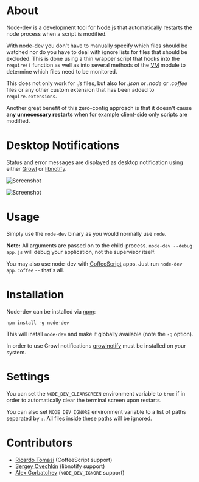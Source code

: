 About
=====

Node-dev is a development tool for [Node.js](http://nodejs.org) that automatically restarts the node process when a script is modified.

With node-dev you don't have to manually specify which files should be watched nor do you have to deal with ignore lists for files that should be excluded. This is done using a thin wrapper script that hooks into the `require()` function as well as into several methods of the [VM](http://nodejs.org/docs/latest/api/vm.html) module to determine which files need to be monitored.

This does not only work for _.js_ files, but also for _.json_ or _.node_ or  _.coffee_ files or any other custom extension that has been added to `require.extensions`.

Another great benefit of this zero-config approach is that it doesn't cause __any unnecessary restarts__ when for example client-side only scripts are modified.

Desktop Notifications
=====================

Status and error messages are displayed as desktop notification using either [Growl](http://growl.info/about.php) or [libnotify](http://developer.gnome.org/libnotify/).

![Screenshot](http://fgnass.github.com/images/node-dev.png)

![Screenshot](http://fgnass.github.com/images/node-dev-linux.png)


Usage
=====

Simply use the `node-dev` binary as you would normally use `node`.

__Note:__ All arguments are passed on to the child-process. `node-dev --debug app.js` will debug your application, not the supervisor itself.

You may also use node-dev with [CoffeeScript](http://http://coffeescript.org/) apps. Just run `node-dev app.coffee` -- that's all.

Installation
============

Node-dev can be installed via [npm](http://github.com/isaacs/npm):

    npm install -g node-dev

This will install `node-dev` and make it globally available (note the `-g` option).

In order to use Growl notifications [growlnotify](http://growl.info/extras.php#growlnotify) must be installed on your system.

Settings
========

You can set the `NODE_DEV_CLEARSCREEN` environment variable to `true` if in order to automatically clear the terminal screen upon restarts.

You can also set `NODE_DEV_IGNORE` environment variable to a list of paths separated by `:`. All files inside these paths will be ignored.


Contributors
============

* [Ricardo Tomasi](https://github.com/ricardobeat) (CoffeeScript support)
* [Sergey Ovechkin](https://github.com/pomeo) (libnotify support)
* [Alex Gorbatchev](https://github.com/alexgorbatchev) (`NODE_DEV_IGNORE` support)
